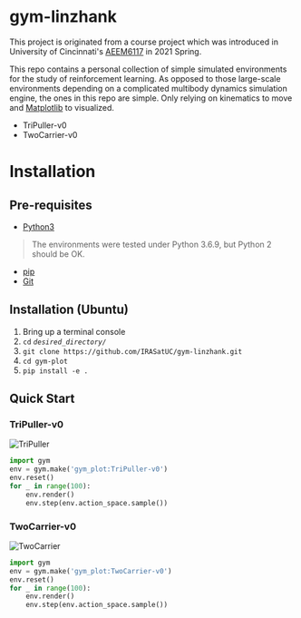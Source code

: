 # gym-linzhank
This project is originated from a course project which was introduced in University of Cincinnati's [AEEM6117](https://www.coursicle.com/uc/courses/AEEM/6117/) in 2021 Spring.

This repo contains a personal collection of simple simulated environments for the study of reinforcement learning.
As opposed to those large-scale environments depending on a complicated multibody dynamics simulation engine, the ones in this repo are simple. 
Only relying on kinematics to move and [Matplotlib](https://matplotlib.org/) to visualized. 


- TriPuller-v0
- TwoCarrier-v0

# Installation
## Pre-requisites
- [Python3](https://www.python.org/)
> The environments were tested under Python 3.6.9, but Python 2 should be OK.
- [pip](https://pypi.org/project/pip/)
- [Git](https://git-scm.com/)

## Installation (Ubuntu)
1. Bring up a terminal console  
2. `cd` *`desired_directory/`* 
3. `git clone https://github.com/IRASatUC/gym-linzhank.git`
4. `cd gym-plot`
5. `pip install -e .`

## Quick Start
### TriPuller-v0
![TriPuller](https://github.com/linZHank/gym-linzhank/blob/main/images/TriPuller.png)
```python
import gym
env = gym.make('gym_plot:TriPuller-v0')
env.reset()
for _ in range(100):
    env.render()
    env.step(env.action_space.sample())
```

### TwoCarrier-v0
![TwoCarrier](https://github.com/linZHank/gym-linzhank/blob/main/images/TwoCarrier.png)
```python
import gym
env = gym.make('gym_plot:TwoCarrier-v0')
env.reset()
for _ in range(100):
    env.render()
    env.step(env.action_space.sample())
```
